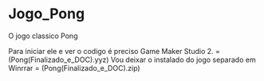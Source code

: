 # Jogo_Pong
O jogo classico Pong

Para iniciar ele e ver o codigo é preciso Game Maker Studio 2. = (Pong(Finalizado_e_DOC).yyz)
Vou deixar o instalado do jogo separado em Winrrar = (Pong(Finalizado_e_DOC).zip)
